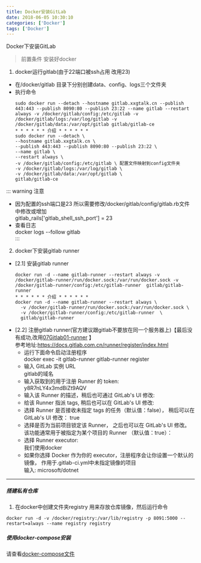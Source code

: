 ```yaml
---
title: Docker安装GitLab
date: 2018-06-05 10:30:10 
categories: ['Docker']
tags: ['Docker']
---
```


Docker下安装GitLab
<!-- more -->

> 前置条件 安装好docker  
1. docker运行gitlab(由于22端口被ssh占用 改用23)  
* 在/docker/gitlab 目录下分别创建data、config、logs三个文件夹  
* 执行命令
  ``` docker
  sudo docker run --detach --hostname gitlab.xxgtalk.cn --publish 443:443 --publish 8090:80 --publish 23:22 --name gitlab --restart always -v /docker/gitlab/config:/etc/gitlab -v /docker/gitlab/logs:/var/log/gitlab -v /docker/gitlab/data:/var/opt/gitlab gitlab/gitlab-ce
  * * * * * * 介绍 * * * * * *
  sudo docker run --detach \
  --hostname gitlab.xxgtalk.cn \
  --publish 443:443 --publish 8090:80 --publish 23:22 \ 
  --name gitlab \
  --restart always \
  -v /docker/gitlab/config:/etc/gitlab \ 配置文件映射到config文件夹
  -v /docker/gitlab/logs:/var/log/gitlab \
  -v /docker/gitlab/data:/var/opt/gitlab \
  gitlab/gitlab-ce
  ```
::: warning 注意
+ 因为配置的ssh端口是23 所以需要修改/docker/gitlab/config/gitlab.rb文件中修改或增加  
gitlab_rails['gitlab_shell_ssh_port'] = 23
+ 查看日志  
docker logs --follow gitlab  
:::
2. docker下安装gitlab runner  
+ [2.1] 安装gitlab runner
    ``` docker
    docker run -d --name gitlab-runner --restart always -v /docker/gitlab-runner/run/docker.sock:/var/run/docker.sock -v /docker/gitlab-runner/config:/etc/gitlab-runner  gitlab/gitlab-runner
    * * * * * * 介绍 * * * * * *
    docker run -d --name gitlab-runner --restart always \
      -v /docker/gitlab-runner/run/docker.sock:/var/run/docker.sock \
      -v /docker/gitlab-runner/config:/etc/gitlab-runner  \
      gitlab/gitlab-runner
    ```
+ [2.2] 注册gitlab runner(官方建议跟gitlab不要放在同一个服务器上)【最后没有成功,改用[07Gitlab01-runner](07GitLab01-runner.md) 】  
参考地址:https://docs.gitlab.com.cn/runner/register/index.html  
  * 运行下面命令启动注册程序  
  docker exec -it gitlab-runner gitlab-runner register  
  * 输入 GitLab 实例 URL  
  gitlab的域名  
  * 输入获取到的用于注册 Runner 的 token:  
  y8R7nLY4x3mdBiZt9AQV  
  *  输入该 Runner 的描述，稍后也可通过 GitLab's UI 修改:  
  *  给该 Runner 指派 tags, 稍后也可以在 GitLab's UI 修改:  
  *  选择 Runner 是否接收未指定 tags 的任务（默认值：false）， 稍后可以在 GitLab's UI 修改： true  
  *  选择是否为当前项目锁定该 Runner， 之后也可以在 GitLab's UI 修改。 该功能通常用于被指定为某个项目的 Runner （默认值：true）：  
  *  选择 Runner executor:  
 	我们使用docker  
  *  如果你选择 Docker 作为你的 executor，注册程序会让你设置一个默认的镜像， 作用于.gitlab-ci.yml中未指定镜像的项目  
输入: microsoft/dotnet  
---
##### 搭建私有仓库
1. 在docker中创建文件夹registry 用来存放仓库镜像，然后运行命令  
  ``` docker
  docker run -d -v /docker/registry:/var/lib/registry -p 8091:5000 --restart=always --name registry registry
  ```

##### 使用docker-compose安装
请查看[docker-compose文件](http://pfp2er1o1.bkt.clouddn.com/blog/files/docker/gitlab-docker-compose.yml) 